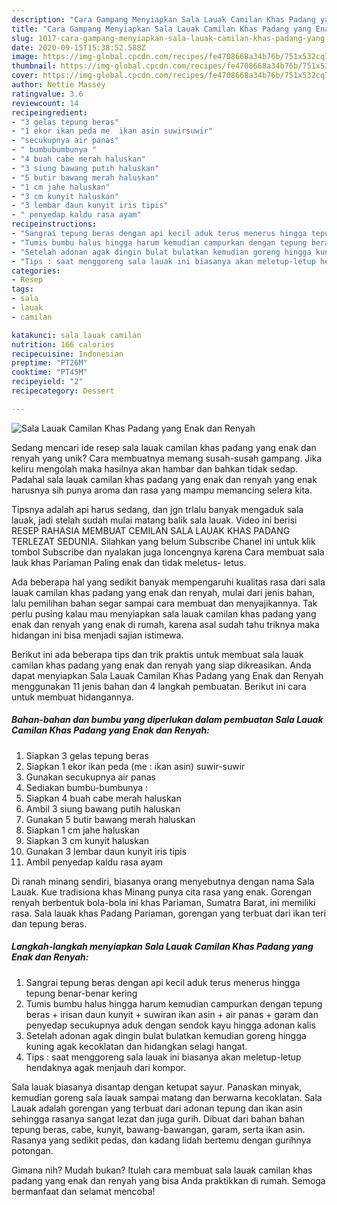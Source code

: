 ```yaml
---
description: "Cara Gampang Menyiapkan Sala Lauak Camilan Khas Padang yang Enak dan Renyah Anti Gagal"
title: "Cara Gampang Menyiapkan Sala Lauak Camilan Khas Padang yang Enak dan Renyah Anti Gagal"
slug: 1017-cara-gampang-menyiapkan-sala-lauak-camilan-khas-padang-yang-enak-dan-renyah-anti-gagal
date: 2020-09-15T15:38:52.588Z
image: https://img-global.cpcdn.com/recipes/fe4708668a34b76b/751x532cq70/sala-lauak-camilan-khas-padang-yang-enak-dan-renyah-foto-resep-utama.jpg
thumbnail: https://img-global.cpcdn.com/recipes/fe4708668a34b76b/751x532cq70/sala-lauak-camilan-khas-padang-yang-enak-dan-renyah-foto-resep-utama.jpg
cover: https://img-global.cpcdn.com/recipes/fe4708668a34b76b/751x532cq70/sala-lauak-camilan-khas-padang-yang-enak-dan-renyah-foto-resep-utama.jpg
author: Nettie Massey
ratingvalue: 3.6
reviewcount: 14
recipeingredient:
- "3 gelas tepung beras"
- "1 ekor ikan peda me  ikan asin suwirsuwir"
- "secukupnya air panas"
- " bumbubumbunya "
- "4 buah cabe merah haluskan"
- "3 siung bawang putih haluskan"
- "5 butir bawang merah haluskan"
- "1 cm jahe haluskan"
- "3 cm kunyit haluskan"
- "3 lembar daun kunyit iris tipis"
- " penyedap kaldu rasa ayam"
recipeinstructions:
- "Sangrai tepung beras dengan api kecil aduk terus menerus hingga tepung benar-benar kering"
- "Tumis bumbu halus hingga harum kemudian campurkan dengan tepung beras + irisan daun kunyit + suwiran ikan asin + air panas + garam dan penyedap secukupnya aduk dengan sendok kayu hingga adonan kalis"
- "Setelah adonan agak dingin bulat bulatkan kemudian goreng hingga kuning agak kecoklatan dan hidangkan selagi hangat."
- "Tips : saat menggoreng sala lauak ini biasanya akan meletup-letup hendaknya agak menjauh dari kompor."
categories:
- Resep
tags:
- sala
- lauak
- camilan

katakunci: sala lauak camilan 
nutrition: 166 calories
recipecuisine: Indonesian
preptime: "PT26M"
cooktime: "PT45M"
recipeyield: "2"
recipecategory: Dessert

---
```



![Sala Lauak Camilan Khas Padang yang Enak dan Renyah](https://img-global.cpcdn.com/recipes/fe4708668a34b76b/751x532cq70/sala-lauak-camilan-khas-padang-yang-enak-dan-renyah-foto-resep-utama.jpg)

Sedang mencari ide resep sala lauak camilan khas padang yang enak dan renyah yang unik? Cara membuatnya memang susah-susah gampang. Jika keliru mengolah maka hasilnya akan hambar dan bahkan tidak sedap. Padahal sala lauak camilan khas padang yang enak dan renyah yang enak harusnya sih punya aroma dan rasa yang mampu memancing selera kita.

Tipsnya adalah api harus sedang, dan jgn trlalu banyak mengaduk sala lauak, jadi stelah sudah mulai matang balik sala lauak. Video ini berisi RESEP RAHASIA MEMBUAT CEMILAN SALA LAUAK KHAS PADANG TERLEZAT SEDUNIA. Silahkan yang belum Subscribe Chanel ini untuk klik tombol Subscribe dan nyalakan juga loncengnya karena Cara membuat sala lauk khas Pariaman Paling enak dan tidak meletus- letus.

Ada beberapa hal yang sedikit banyak mempengaruhi kualitas rasa dari sala lauak camilan khas padang yang enak dan renyah, mulai dari jenis bahan, lalu pemilihan bahan segar sampai cara membuat dan menyajikannya. Tak perlu pusing kalau mau menyiapkan sala lauak camilan khas padang yang enak dan renyah yang enak di rumah, karena asal sudah tahu triknya maka hidangan ini bisa menjadi sajian istimewa.


Berikut ini ada beberapa tips dan trik praktis untuk membuat sala lauak camilan khas padang yang enak dan renyah yang siap dikreasikan. Anda dapat menyiapkan Sala Lauak Camilan Khas Padang yang Enak dan Renyah menggunakan 11 jenis bahan dan 4 langkah pembuatan. Berikut ini cara untuk membuat hidangannya.

<!--inarticleads1-->

##### Bahan-bahan dan bumbu yang diperlukan dalam pembuatan Sala Lauak Camilan Khas Padang yang Enak dan Renyah:

1. Siapkan 3 gelas tepung beras
1. Siapkan 1 ekor ikan peda (me : ikan asin) suwir-suwir
1. Gunakan secukupnya air panas
1. Sediakan  bumbu-bumbunya :
1. Siapkan 4 buah cabe merah haluskan
1. Ambil 3 siung bawang putih haluskan
1. Gunakan 5 butir bawang merah haluskan
1. Siapkan 1 cm jahe haluskan
1. Siapkan 3 cm kunyit haluskan
1. Gunakan 3 lembar daun kunyit iris tipis
1. Ambil  penyedap kaldu rasa ayam


Di ranah minang sendiri, biasanya orang menyebutnya dengan nama Sala Lauak. Kue tradisiona khas Minang punya cita rasa yang enak. Gorengan renyah berbentuk bola-bola ini khas Pariaman, Sumatra Barat, ini memiliki rasa. Sala lauak khas Padang Pariaman, gorengan yang terbuat dari ikan teri dan tepung beras. 

<!--inarticleads2-->

##### Langkah-langkah menyiapkan Sala Lauak Camilan Khas Padang yang Enak dan Renyah:

1. Sangrai tepung beras dengan api kecil aduk terus menerus hingga tepung benar-benar kering
1. Tumis bumbu halus hingga harum kemudian campurkan dengan tepung beras + irisan daun kunyit + suwiran ikan asin + air panas + garam dan penyedap secukupnya aduk dengan sendok kayu hingga adonan kalis
1. Setelah adonan agak dingin bulat bulatkan kemudian goreng hingga kuning agak kecoklatan dan hidangkan selagi hangat.
1. Tips : saat menggoreng sala lauak ini biasanya akan meletup-letup hendaknya agak menjauh dari kompor.


Sala lauak biasanya disantap dengan ketupat sayur. Panaskan minyak, kemudian goreng sala lauak sampai matang dan berwarna kecoklatan. Sala Lauak adalah gorengan yang terbuat dari adonan tepung dan ikan asin sehingga rasanya sangat lezat dan juga gurih. Dibuat dari bahan bahan tepung beras, cabe, kunyit, bawang-bawangan, garam, serta ikan asin. Rasanya yang sedikit pedas, dan kadang lidah bertemu dengan gurihnya potongan. 

Gimana nih? Mudah bukan? Itulah cara membuat sala lauak camilan khas padang yang enak dan renyah yang bisa Anda praktikkan di rumah. Semoga bermanfaat dan selamat mencoba!
